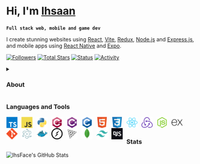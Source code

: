 # Hi, I'm [Ihsaan](https://ihsaan.au)

**`Full stack web, mobile and game dev`**

I create stunning websites using [React](https://reactjs.org), [Vite](https://vitejs.dev), [Redux](https://redux.js.org), [Node.js](https://nodejs.org) and [Express.js](https://expressjs.com), and mobile apps using [React Native](https://reactnative.dev) and [Expo](https://expo.dev).

[<img alt="Followers" title="Follow Me On GitHub" src="https://img.shields.io/github/followers/IhsFace?style=for-the-badge&label=Follow&labelColor=1155ba&color=236ad3" />](https://github.com/IhsFace?tab=followers)
[<img alt="Total Stars" title="Total Stars On GitHub" src="https://img.shields.io/github/stars/IhsFace?style=for-the-badge&label=Stars&labelColor=c79600&color=e1ad0e" />](https://github.com/IhsFace?tab=repositories&sort=stargazers)
[<img alt="Status" title="Discord Status" src="https://img.shields.io/badge/dynamic/json?colorA=%237289DA&colorB=%237289DA&label=status:&query=data.discord_status&url=https://api.lanyard.rest/v1/users/1054862437444235355&style=for-the-badge" />](https://discord.com/users/1054862437444235355)
[<img alt="Activity" title="Discord Activity" src="https://img.shields.io/badge/dynamic/json?colorA=%237289DA&colorB=%237289DA&label=activity:&query=data.activities[0].state&url=https://api.lanyard.rest/v1/users/1054862437444235355&style=for-the-badge" />](https://discord.com/users/1054862437444235355)

<details>
  <summary><h3>About</h3></summary>
    I began my programming journey in early 2021 with a keen interest in web development. Starting with website creation, I gradually ventured into more complex styling and design elements, diving into Python for game development using Pygame when JavaScript seemed too daunting. As I got comfortable with Python, I circled back to JavaScript, delving deeper into its intricacies and leveraging frameworks like React to craft engaging and functional websites. My toolkit expanded to include Vite, Redux, Node.js and Express.js, allowing me to build scalable and dynamic web solutions. Currently, I'm exploring the mobile app landscape, employing React Native and Expo to develop intuitive and high-performance applications. During downtime, I enjoy experimenting with various Python libraries to further expand my skill set. Proficient in TypeScript, JavaScript, Python, C++, C#, C, HTML & CSS, I blend technical expertise with a passion for creating polished, innovative solutions. Driven by a relentless curiosity, I'm always seeking new challenges and opportunities to push the boundaries of what's possible in tech. Join me in crafting the next wave of digital solutions that redefine user experiences.
</details>

### Languages and Tools

<img align="left" alt="TypeScript" width="30px" style="padding-right:10px;" src="https://raw.githubusercontent.com/IhsFace/IhsFace/main/assets/typescript-original.svg" />
<img align="left" alt="JavaScript" width="30px" style="padding-right:10px;" src="https://raw.githubusercontent.com/IhsFace/IhsFace/main/assets/javascript-original.svg" />
<img align="left" alt="Python" width="30px" style="padding-right:10px;" src="https://raw.githubusercontent.com/IhsFace/IhsFace/main/assets/python-original.svg" />
<img align="left" alt="C++" width="30px" style="padding-right:10px;" src="https://raw.githubusercontent.com/IhsFace/IhsFace/main/assets/cplusplus-original.svg" />
<img align="left" alt="C#" width="30px" style="padding-right:10px;" src="https://raw.githubusercontent.com/IhsFace/IhsFace/main/assets/csharp-original.svg" />
<img align="left" alt="C" width="30px" style="padding-right:10px;" src="https://raw.githubusercontent.com/IhsFace/IhsFace/main/assets/c-original.svg" />
<img align="left" alt="HTML5" width="30px" style="padding-right:10px;" src="https://raw.githubusercontent.com/IhsFace/IhsFace/main/assets/html5-original.svg" />
<img align="left" alt="CSS3" width="30px" style="padding-right:10px;" src="https://raw.githubusercontent.com/IhsFace/IhsFace/main/assets/css3-original.svg" />
<img align="left" alt="React" width="30px" style="padding-right:10px;" src="https://raw.githubusercontent.com/IhsFace/IhsFace/main/assets/react-original.svg" />
<img align="left" alt="Redux" width="30px" style="padding-right:10px;" src="https://raw.githubusercontent.com/IhsFace/IhsFace/main/assets/redux-original.svg" />
<img align="left" alt="Node.js" width="30px" style="padding-right:10px;" src="https://raw.githubusercontent.com/IhsFace/IhsFace/main/assets/nodejs-original.svg" />
<img align="left" alt="Express.js" width="30px" style="padding-right:10px;" src="https://raw.githubusercontent.com/IhsFace/IhsFace/main/assets/express-original.svg" />
<img align="left" alt="Git" width="30px" style="padding-right:10px;" src="https://raw.githubusercontent.com/IhsFace/IhsFace/main/assets/git-original.svg" />
<img align="left" alt="Electron" width="30px" style="padding-right:10px;" src="https://raw.githubusercontent.com/IhsFace/IhsFace/main/assets/electron-original.svg" />
<img align="left" alt="Docker" width="30px" style="padding-right:10px;" src="https://raw.githubusercontent.com/IhsFace/IhsFace/main/assets/docker-original.svg" />
<img align="left" alt="Socket.IO" width="30px" style="padding-right:10px;" src="https://raw.githubusercontent.com/IhsFace/IhsFace/main/assets/socketio-original.svg" />
<img align="left" alt="Three.js" width="30px" style="padding-right:10px;" src="https://raw.githubusercontent.com/IhsFace/IhsFace/main/assets/threejs-original.svg" />
<img align="left" alt="MongoDB" width="30px" style="padding-right:10px;" src="https://raw.githubusercontent.com/IhsFace/IhsFace/main/assets/mongodb-original.svg" />
<img align="left" alt="Tailwind CSS" width="30px" style="padding-right:10px;" src="https://raw.githubusercontent.com/IhsFace/IhsFace/main/assets/tailwindcss-plain.svg" />
<img align="left" alt="Discord.js" width="30px" style="padding-right:10px;" src="https://raw.githubusercontent.com/IhsFace/IhsFace/main/assets/discordjs-original.svg" />

<br />
<br />

### Stats

![IhsFace's GitHub Stats](https://github-readme-stats.vercel.app/api?username=IhsFace&show_icons=true&theme=gruvbox)
